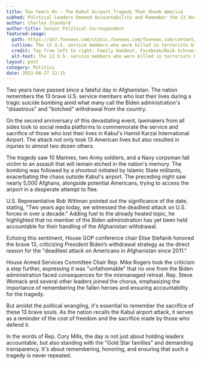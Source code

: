 ```yaml
---
title: Two Years On - The Kabul Airport Tragedy That Shook America
subhed: Political Leaders Demand Accountability and Remember the 13 Heroes of the Afghanistan Withdrawal
author: Charles Standard
author-title: Senior Political Correspondent
featured-image: 
  path: https://a57.foxnews.com/static.foxnews.com/foxnews.com/content/uploads/2021/08/640/320/servicemembers-thumb.jpg?ve=1&tl=1
  cutline: The 13 U.S. service members who were killed in terrorists blasts outside Kabul's airport.
  credit: Top from left to right: Family Handout, Facebook/Nick Schroer, Family Handout, City of Rio Bravo, @Nicole_Gee_/Instagram, Naval Amphibious Force, Facebook. Bottom left to right: Facebook, Facebook, Family Handout, U.S. Navy, Facebook, GoFundMe.com
  alt-text: The 13 U.S. service members who were killed in terrorists blasts outside Kabul's airport.
layout: post
category: Politics
date: 2023-08-27 13:15
---
```


Two years have passed since a fateful day in Afghanistan. The nation remembers the 13 brave U.S. service members who lost their lives during a tragic suicide bombing amid what many call the Biden administration's "disastrous" and "botched" withdrawal from the country.

On the second anniversary of this devastating event, lawmakers from all sides took to social media platforms to commemorate the service and sacrifice of those who lost their lives in Kabul's Hamid Karzai International Airport. The attack not only took 13 American lives but also resulted in injuries to almost two dozen others. 

The tragedy saw 10 Marines, two Army soldiers, and a Navy corpsman fall victim to an assault that will remain etched in the nation's memory. The bombing was followed by a shootout initiated by Islamic State militants, exacerbating the chaos outside Kabul's airport. The preceding night saw nearly 5,000 Afghans, alongside potential Americans, trying to access the airport in a desperate attempt to flee.

U.S. Representative Rob Wittman pointed out the significance of the date, stating, "Two years ago today, we witnessed the deadliest attack on U.S. forces in over a decade." Adding fuel to the already heated topic, he highlighted that no member of the Biden administration has yet been held accountable for their handling of the Afghanistan withdrawal.

Echoing this sentiment, House GOP conference chair Elise Stefanik honored the brave 13, criticizing President Biden’s withdrawal strategy as the direct reason for the "deadliest attack on Americans in Afghanistan since 2011."

House Armed Services Committee Chair Rep. Mike Rogers took the criticism a step further, expressing it was "unfathomable" that no one from the Biden administration faced consequences for the mismanaged retreat. Rep. Steve Womack and several other leaders joined the chorus, emphasizing the importance of remembering the fallen heroes and ensuring accountability for the tragedy.

But amidst the political wrangling, it's essential to remember the sacrifice of these 13 brave souls. As the nation recalls the Kabul airport attack, it serves as a reminder of the cost of freedom and the sacrifice made by those who defend it. 

In the words of Rep. Cory Mills, the day is not just about holding leaders accountable, but also standing with the "Gold Star families" and demanding transparency. It's about remembering, honoring, and ensuring that such a tragedy is never repeated.
